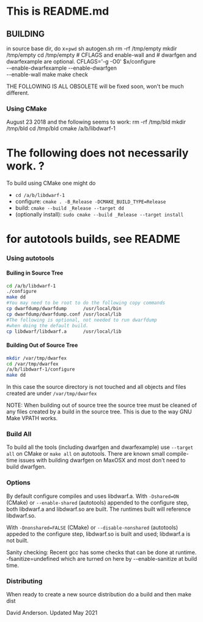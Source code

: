 # This is README.md
## BUILDING
   in source base dir, do
      x=`pwd`
      sh autogen.sh
      rm -rf /tmp/empty
      mkdir /tmp/empty
      cd /tmp/empty
      # CFLAGS and enable-wall and
      # dwarfgen and dwarfexample are optional.
      CFLAGS='-g -O0' $x/configure \
         --enable-dwarfexample --enable-dwarfgen \
         --enable-wall
      make 
      make check


 THE FOLLOWING IS ALL OBSOLETE
will be fixed soon, won't be much different.


### Using CMake

August 23 2018 and the following seems to work:
   rm -rf /tmp/bld
   mkdir /tmp/bld
   cd /tmp/bld
   cmake /a/b/libdwarf-1

# The following does not necessarily work. ?
To build using CMake one might do
* `cd /a/b/libdwarf-1`
* configure: `cmake . -B_Release -DCMAKE_BUILD_TYPE=Release`
* build: `cmake --build _Release --target dd`
* (optionally install): `sudo cmake --build _Release --target install`

# for autotools builds, see README
### Using autotools

#### Builing in Source Tree

```bash
cd /a/b/libdwarf-1
./configure
make dd
#You may need to be root to do the following copy commands
cp dwarfdump/dwarfdump      /usr/local/bin
cp dwarfdump/dwarfdump.conf /usr/local/lib
#The following is optional, not needed to run dwarfdump
#when doing the default build.
cp libdwarf/libdwarf.a      /usr/local/lib
```

#### Building Out of Source Tree

```bash
mkdir /var/tmp/dwarfex
cd /var/tmp/dwarfex
/a/b/libdwarf-1/configure
make dd
```
 In this case the source directory is not touched and
all objects and files created are under `/var/tmp/dwarfex`
 
 NOTE: When building out of source tree the source tree
 must be cleaned of any files created by a build
 in the source tree. This is due to the way GNU Make
 VPATH works.
### Build All
 
 To build all the tools (including dwarfgen and 
dwarfexample) use `--target all` on CMake or `make all` on autotools. 
There are known small compile-time issues with building dwarfgen on 
 MaxOSX and most don't need to build dwarfgen.

### Options

By default configure compiles and uses libdwarf.a.
With `-Dshared=ON` (CMake) or `--enable-shared` (autotools)
appended to the configure step, 
both libdwarf.a and libdwarf.so 
 are built. The runtimes built will reference libdwarf.so.

With `-Dnonshared=FALSE` (CMake) or `--disable-nonshared` (autotools)
appeded to the configure step, 
 libdwarf.so is built and used; libdwarf.a is not built.

Sanity checking:
 Recent gcc has some checks that can be done at runtime.
   -fsanitize=undefined
 which are turned on here by --enable-sanitize at build time.

### Distributing

When ready to create a new source distribution do
a build and then 
  make dist

David Anderson.  Updated May 2021

